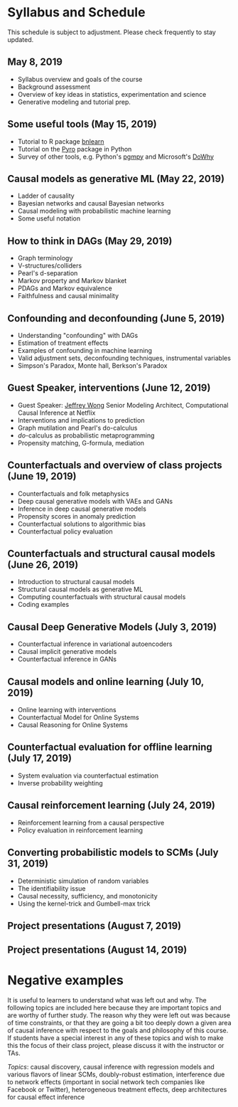 # Syllabus and Schedule

This schedule is subject to adjustment.  Please check frequently to stay updated.

## May 8, 2019
* Syllabus overview and goals of the course
* Background assessment
* Overview of key ideas in statistics, experimentation and science
* Generative modeling and tutorial prep.

## Some useful tools (May 15, 2019)
* Tutorial to R package [bnlearn](http://www.bnlearn.com/)
* Tutorial on the [Pyro](http://pyro.ai/) package in Python
* Survey of other tools, e.g. Python's [pgmpy](https://github.com/pgmpy/pgmpy) and Microsoft's [DoWhy](https://github.com/Microsoft/dowhy)

## Causal models as generative ML (May 22, 2019)
* Ladder of causality 
* Bayesian networks and causal Bayesian networks
* Causal modeling with probabilistic machine learning
* Some useful notation

## How to think in DAGs (May 29, 2019)
* Graph terminology
* V-structures/colliders
* Pearl's d-separation
* Markov property and Markov blanket
* PDAGs and Markov equivalence
* Faithfulness and causal minimality

## Confounding and deconfounding (June 5, 2019)
* Understanding "confounding" with DAGs
* Estimation of treatment effects
* Examples of confounding in machine learning
* Valid adjustment sets, deconfounding techniques, instrumental variables
* Simpson's Paradox, Monte hall, Berkson's Paradox

## Guest Speaker, interventions (June 12, 2019)
* Guest Speaker: [Jeffrey Wong](https://www.linkedin.com/in/jeffctwong/) Senior Modeling Architect, Computational Causal Inference at Netflix
* Interventions and implications to prediction
* Graph mutilation and Pearl's do-calculus
* _do_-calculus as probabilistic metaprogramming
* Propensity matching, G-formula, mediation

## Counterfactuals and overview of class projects (June 19, 2019)
* Counterfactuals and folk metaphysics
* Deep causal generative models with VAEs and GANs
* Inference in deep causal generative models
* Propensity scores in anomaly prediction
* Counterfactual solutions to algorithmic bias
* Counterfactual policy evaluation

## Counterfactuals and structural causal models (June 26, 2019)
* Introduction to structural causal models
* Structural causal models as generative ML
* Computing counterfactuals with structural causal models
* Coding examples

## Causal Deep Generative Models (July 3, 2019)
* Counterfactual inference in variational autoencoders
* Causal implicit generative models
* Counterfactual inference in GANs

## Causal models and online learning (July 10, 2019)
* Online learning with interventions
* Counterfactual Model for Online Systems
* Causal Reasoning for Online Systems

## Counterfactual evaluation for offline learning (July 17, 2019)
* System evaluation via counterfactual estimation
* Inverse probability weighting

## Causal reinforcement learning (July 24, 2019)
* Reinforcement learning from a causal perspective
* Policy evaluation in reinforcement learning

## Converting probabilistic models to SCMs (July 31, 2019)
* Deterministic simulation of random variables
* The identifiability issue
* Causal necessity, sufficiency, and monotonicity
* Using the kernel-trick and Gumbell-max trick

## Project presentations (August 7, 2019)

## Project presentations (August 14, 2019)

# Negative examples

It is useful to learners to understand what was left out and why.  The following topics are included here because they are important topics and are worthy of further study. The reason why they were left out was because of time constraints, or that they are going a bit too deeply down a given area of causal inference with respect to the goals and philosophy of this course.  If students have a special interest in any of these topics and wish to make this the focus of their class project, please discuss it with the instructor or TAs.

*Topics*: causal discovery, causal inference with regression models and various flavors of linear SCMs, doubly-robust estimation, interference due to network effects (important in social network tech companies like Facebook or Twitter), heterogeneous treatment effects, deep architectures for causal effect inference 

